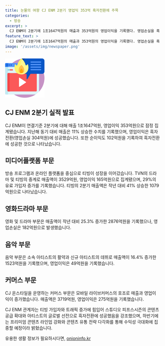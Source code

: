 ```yaml
---
title: 눈물의 여왕 CJ ENM 2분기 영업익 353억 흑자전환에 주목
categories:
  - 방송
excerpt: >
  CJ ENM이 2분기에 1조1647억원의 매출과 353억원의 영업이익을 기록했다. 영업손실을 흑자전환(영업손실 304억원)하여 순이익 102억원으로 성장했으며, tvN 드라마와 티빙의 중계 등으로 매출과 영업이익이 증가했다. 미디어, 영화드라마, 음악, 커머스 부문에서도 모두 양호한 실적을 보였다. 특히, 하반기에는 프리미엄 콘텐츠 제공과 수익성 최대화를 위한 전략을 강화할 예정이다.
feature_text: >
  CJ ENM이 2분기에 1조1647억원의 매출과 353억원의 영업이익을 기록했다. 영업손실을 흑자전환(영업손실 304억원)하여 순이익 102억원으로 성장했으며, tvN 드라마와 티빙의 중계 등으로 매출과 영업이익이 증가했다. 미디어, 영화드라마, 음악, 커머스 부문에서도 모두 양호한 실적을 보였다. 특히, 하반기에는 프리미엄 콘텐츠 제공과 수익성 최대화를 위한 전략을 강화할 예정이다.
image: '/assets/img/newspaper.png'
---
```


<p><img src="/assets/img/news.png" alt="rentncar 속보" /></p>

<h2>CJ ENM 2분기 실적 발표</h2>

<p>CJ ENM이 연결기준 2분기에 대해 매출 1조1647억원, 영업이익 353억원으로 잠정 집계됐습니다. 지난해 동기 대비 매출은 11% 상승한 수치를 기록했으며, 영업이익은 흑자전환(영업손실 304억원)에 성공했습니다. 또한 순이익도 102억원을 기록하여 흑자전환에 성공한 것으로 나타났습니다.</p>

<h2>미디어플랫폼 부문</h2>

<p>방송 프로그램과 온라인 플랫폼을 중심으로 티빙이 성장을 이어갔습니다. TVN의 드라마 및 티빙의 중계로 매출액이 3529억원, 영업이익 165억원으로 집계됐으며, 29%의 유료 가입자 증가를 기록했습니다. 티빙의 2분기 매출액은 작년 대비 41% 상승한 1079억원으로 나타났습니다.</p>

<h2>영화드라마 부문</h2>

<p>영화 및 드라마 부문은 매출액이 작년 대비 25.3% 증가한 2876억원을 기록했으나, 영업손실은 182억원으로 발생했습니다.</p>

<h2>음악 부문</h2>

<p>음악 부문은 소속 아티스트의 활약과 신규 아티스트의 데뷔로 매출액이 16.4% 증가한 1523억원을 기록했으며, 영업이익은 49억원을 기록했습니다.</p>

<h2>커머스 부문</h2>

<p>CJ 온스타일을 운영하는 커머스 부문은 모바일 라이브커머스의 호조로 매출과 영업이익이 증가했습니다. 매출액은 3719억원, 영업이익은 275억원을 기록했습니다.</p>

<p>CJ ENM 관계자는 티빙 가입자와 트래픽 증가에 힘입어 스튜디오 피프스시즌의 콘텐츠 공급 확대와 아티스트의 글로벌 선전으로 흑자전환에 성공했음을 강조했으며, 하반기에는 프리미엄 콘텐츠 라인업 강화와 콘텐츠 유통 전략 다각화를 통해 수익성 극대화에 집중할 예정이라 밝혔습니다.</p>
유용한 생활 정보가 필요하시다면, <a href="https://onioninfo.kr" rel="dofollow">onioninfo.kr</a>


